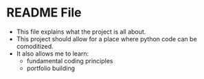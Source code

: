 # README File
+ This file explains what the project is all about. 
+ This project should allow for a place where python code can be comoditized. 
+ It also allows me to learn:
   - fundamental coding principles
   -  portfolio building